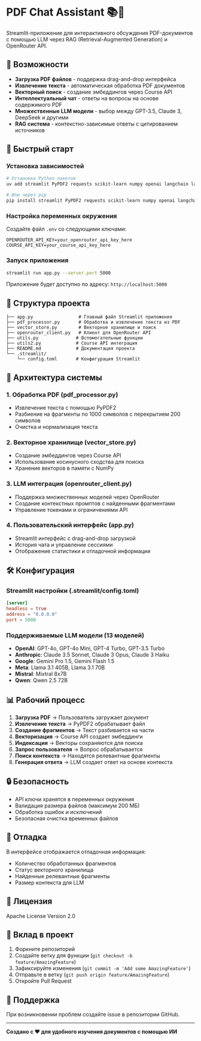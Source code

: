 # PDF Chat Assistant 📚🤖

Streamlit-приложение для интерактивного обсуждения PDF-документов с помощью LLM через RAG (Retrieval-Augmented Generation) и OpenRouter API.

## 🎯 Возможности

- **Загрузка PDF файлов** - поддержка drag-and-drop интерфейса
- **Извлечение текста** - автоматическая обработка PDF документов
- **Векторный поиск** - создание эмбеддингов через Course API
- **Интеллектуальный чат** - ответы на вопросы на основе содержимого PDF
- **Множественные LLM модели** - выбор между GPT-3.5, Claude 3, DeepSeek и другими
- **RAG система** - контекстно-зависимые ответы с цитированием источников

## 🚀 Быстрый старт

### Установка зависимостей

```bash
# Установка Python пакетов
uv add streamlit PyPDF2 requests scikit-learn numpy openai langchain langchain-community langchain-openai tiktoken chromadb faiss-cpu

# Или через pip
pip install streamlit PyPDF2 requests scikit-learn numpy openai langchain langchain-community langchain-openai tiktoken chromadb faiss-cpu
```

### Настройка переменных окружения

Создайте файл `.env` со следующими ключами:

```env
OPENROUTER_API_KEY=your_openrouter_api_key_here
COURSE_API_KEY=your_course_api_key_here
```

### Запуск приложения

```bash
streamlit run app.py --server.port 5000
```

Приложение будет доступно по адресу: `http://localhost:5000`

## 📁 Структура проекта

```
├── app.py                 # Главный файл Streamlit приложения
├── pdf_processor.py       # Обработка и извлечение текста из PDF
├── vector_store.py        # Векторное хранилище и поиск
├── openrouter_client.py   # Клиент для OpenRouter API
├── utils.py              # Вспомогательные функции
├── utils2.py             # Course API интеграция
├── README.md             # Документация проекта
└── .streamlit/
    └── config.toml       # Конфигурация Streamlit
```

## 🔧 Архитектура системы

### 1. Обработка PDF (pdf_processor.py)
- Извлечение текста с помощью PyPDF2
- Разбиение на фрагменты по 1000 символов с перекрытием 200 символов
- Очистка и нормализация текста

### 2. Векторное хранилище (vector_store.py)
- Создание эмбеддингов через Course API
- Использование косинусного сходства для поиска
- Хранение векторов в памяти с NumPy

### 3. LLM интеграция (openrouter_client.py)
- Поддержка множественных моделей через OpenRouter
- Создание контекстных промптов с найденными фрагментами
- Управление токенами и ограничениями API

### 4. Пользовательский интерфейс (app.py)
- Streamlit интерфейс с drag-and-drop загрузкой
- История чата и управление сессиями
- Отображение статистики и отладочной информации

## 🛠️ Конфигурация

### Streamlit настройки (.streamlit/config.toml)

```toml
[server]
headless = true
address = "0.0.0.0"
port = 5000
```

### Поддерживаемые LLM модели (13 моделей)

- **OpenAI**: GPT-4o, GPT-4o Mini, GPT-4 Turbo, GPT-3.5 Turbo
- **Anthropic**: Claude 3.5 Sonnet, Claude 3 Opus, Claude 3 Haiku  
- **Google**: Gemini Pro 1.5, Gemini Flash 1.5
- **Meta**: Llama 3.1 405B, Llama 3.1 70B
- **Mistral**: Mixtral 8x7B
- **Qwen**: Qwen 2.5 72B

## 📊 Рабочий процесс

1. **Загрузка PDF** → Пользователь загружает документ
2. **Извлечение текста** → PyPDF2 обрабатывает файл
3. **Создание фрагментов** → Текст разбивается на части
4. **Векторизация** → Course API создает эмбеддинги
5. **Индексация** → Векторы сохраняются для поиска
6. **Запрос пользователя** → Вопрос обрабатывается
7. **Поиск контекста** → Находятся релевантные фрагменты
8. **Генерация ответа** → LLM создает ответ на основе контекста

## 🔒 Безопасность

- API ключи хранятся в переменных окружения
- Валидация размера файлов (максимум 200 МБ)
- Обработка ошибок и исключений
- Безопасная очистка временных файлов

## 🐛 Отладка

В интерфейсе отображается отладочная информация:
- Количество обработанных фрагментов
- Статус векторного хранилища
- Найденные релевантные фрагменты
- Размер контекста для LLM

## 📝 Лицензия

Apache License Version 2.0

## 🤝 Вклад в проект

1. Форкните репозиторий
2. Создайте ветку для функции (`git checkout -b feature/AmazingFeature`)
3. Зафиксируйте изменения (`git commit -m 'Add some AmazingFeature'`)
4. Отправьте в ветку (`git push origin feature/AmazingFeature`)
5. Откройте Pull Request

## 📧 Поддержка

При возникновении проблем создайте issue в репозитории GitHub.

---

**Создано с ❤️ для удобного изучения документов с помощью ИИ**
